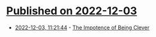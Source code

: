 # [Published on 2022-12-03](index.md)

* [2022-12-03, 11:21:44](https://news.ycombinator.com/item?id=33842648) - [The Impotence of Being Clever](https://hedgehogreview.com/issues/hope-itself/articles/the-impotence-of-being-clever)
